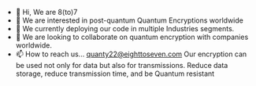 - 👋 Hi, We are 8(to)7
- 👀 We are  interested in post-quantum Quantum Encryptions worldwide
- 🌱 We currently deploying our code in multiple Industries segments.
- 💞️ We are looking to collaborate on quantum encryption with companies worldwide.
- 📫 How to reach us... quanty22@eighttoseven.com
Our encryption can be used not only for data but also for transmissions.
  Reduce data storage, reduce transmission time, and be Quantum resistant

<!---
Quanty22/Quanty22 is a ✨ special ✨ repository because its `README.md` (this file) appears on your GitHub profile.
You can click the Preview link to take a look at your changes.
--->

